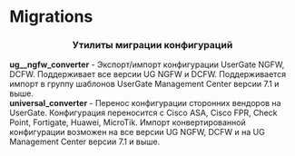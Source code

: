 # Migrations
<h3 align="center">Утилиты миграции конфигураций</h3>

<b>ug__ngfw_converter</b> - Экспорт/импорт конфигурации UserGate NGFW, DCFW. Поддерживает все версии UG NGFW и DCFW.
Поддерживается импорт в группу шаблонов UserGate Management Center версии 7.1 и выше.<br>
<b>universal_converter</b> - Перенос конфигурации сторонних вендоров на UserGate. Конфигурация переносится с Cisco ASA,
Cisco FPR, Check Point, Fortigate, Huawei, MicroTik. Импорт конвертированной конфигурации возможен на все версии UG NGFW,
DCFW и на UG Management Center версии 7.1 и выше.<br>
